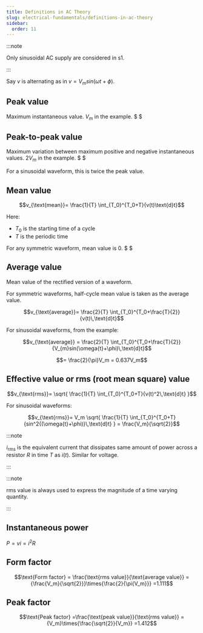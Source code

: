 ```yaml
---
title: Definitions in AC Theory
slug: electrical-fundamentals/definitions-in-ac-theory
sidebar:
  order: 11
---
```


:::note

Only sinusoidal AC supply are considered in s1.

:::

Say $v$ is alternating as in $v=V_{m}sin(\omega{t}+\phi)$.

## Peak value

Maximum instantaneous value. $V_m$ in the example. $ $

## Peak-to-peak value

Maximum variation between maximum positive and negative instantaneous values.
$2V_m$ in the example. $ $

For a sinusoidal waveform, this is twice the peak value.

## Mean value

```math
v_{\text{mean}}=
\frac{1}{T}
\int_{T_0}^{T_0+T}{v(t)\text{d}t}
```

Here:

- $T_0$ is the starting time of a cycle
- $T$ is the periodic time

For any symmetric waveform, mean value is $0$. $ $

## Average value

Mean value of the rectified version of a waveform.

For symmetric waveforms, half-cycle mean value is taken as the average value.

```math
v_{\text{average}}=
\frac{2}{T}
\int_{T_0}^{T_0+\frac{T}{2}}{v(t)\,\text{d}t}
```

For sinusoidal waveforms, from the example:

```math
v_{\text{average}}
=
\frac{2}{T}
\int_{T_0}^{T_0+\frac{T}{2}}{V_{m}sin(\omega{t}+\phi)\,\text{d}t}
```

```math
=
\frac{2}{\pi}V_m
=
0.637V_m
```

## Effective value or rms (root mean square) value

```math
v_{\text{rms}}=
\sqrt{
\frac{1}{T}
\int_{T_0}^{T_0+T}{v(t)^2\,\text{d}t}
}
```

For sinusoidal waveforms:

```math
v_{\text{rms}}=
V_m
\sqrt{
\frac{1}{T}
\int_{T_0}^{T_0+T}{sin^2{(\omega{t}+\phi)}\,\text{d}t}
}
=
\frac{V_m}{\sqrt{2}}
```

:::note

$i_{\text{rms}}$ is the equivalent current that dissipates same amount of power
across a resistor $R$ in time $T$ as $i(t)$. Similar for voltage.

:::

:::note

rms value is always used to express the magnitude of a time varying quantity.

:::

## Instantaneous power

$P=vi=i^2R$

## Form factor

```math
\text{Form factor}
=
\frac{\text{rms value}}{\text{average value}}
=
{\frac{V_m}{\sqrt{2}}}\times{\frac{2}{\pi{V_m}}}
=1.111
```

## Peak factor

```math
\text{Peak factor}
=\frac{\text{peak value}}{\text{rms value}}
={V_m}\times{\frac{\sqrt{2}}{V_m}}
=1.412
```
